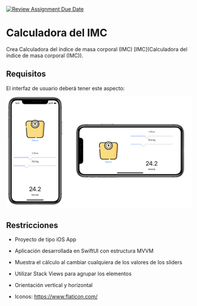 [![Review Assignment Due Date](https://classroom.github.com/assets/deadline-readme-button-24ddc0f5d75046c5622901739e7c5dd533143b0c8e959d652212380cedb1ea36.svg)](https://classroom.github.com/a/PDpYUC4o)
# Calculadora del IMC

Crea Calculadora del índice de masa corporal (IMC) [IMC](Calculadora del índice de masa corporal (IMC)).

## Requisitos

El interfaz de usuario deberá tener este aspecto:

![ios-app-calculadoraIMC.png](./ios-app-calculadoraIMC.png)



## Restricciones

- Proyecto de tipo iOS App

- Aplicación desarrollada en SwiftUI con estructura MVVM

- Muestra el cálculo al cambiar cualquiera de los valores de los sliders

- Utilizar Stack Views para agrupar los elementos

- Orientación vertical y horizontal

- Iconos: https://www.flaticon.com/
